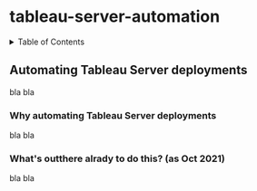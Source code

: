 # tableau-server-automation

<!-- TABLE OF CONTENTS -->
<details>
  <summary>Table of Contents</summary>
  <ol>
    <li>
      <a href="#Automating Tableau Server deployments">Automating Tableau Server deployments</a>
      <ul>
        <li><a href="#Why automating Tableau Server deployments">Why automating Tableau Server deployments</a></li>
        <li><a href="#What's outthere alrady to do this? (as Oct 2021)">What's outthere alrady to do this? (as Oct 2021)</a></li>
      </ul>
    </li>
    <li>
      <a href="#getting-started">Getting Started</a>
      <ul>
        <li><a href="#prerequisites">Prerequisites</a></li>
        <li><a href="#installation">Installation</a></li>
      </ul>
    </li>
    <li><a href="#usage">Usage</a></li>
    <li><a href="#roadmap">Roadmap</a></li>
    <li><a href="#contributing">Contributing</a></li>
    <li><a href="#license">License</a></li>
    <li><a href="#contact">Contact</a></li>
    <li><a href="#acknowledgments">Acknowledgments</a></li>
  </ol>
</details>


## Automating Tableau Server deployments
bla bla
### Why automating Tableau Server deployments
bla bla
### What's outthere alrady to do this? (as Oct 2021)
bla bla

